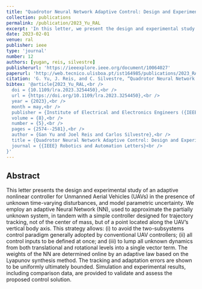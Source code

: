 ```yaml
---
title: "Quadrotor Neural Network Adaptive Control: Design and Experimental Validation"
collection: publications
permalink: /publication/2023_Yu_RAL
excerpt: 'In this letter, we present the design and experimental study of an adaptive nonlinear controller for Unmanned Aerial Vehicles (UAVs) in the presence of unknown time-varying disturbances, and model parametric uncertainty.'
date: 2023-02-01
venue: ral
publisher: ieee
type: 'journal'
number: 12
authors: [yugan, reis, silvestre]
publisherurl: 'https://ieeexplore.ieee.org/document/10064027'
paperurl: 'http://web.tecnico.ulisboa.pt/ist164985/publications/2023_RAL_Quadrotor_Neural_Network_Adaptive_Control_Design_and_Experimental_Validation.pdf'
citation: 'G. Yu, J. Reis, and C. Silvestre, “Quadrotor Neural Network Adaptive Control: Design and Experimental Validation,” IEEE Robotics and Automation Letters, vol. 8, no. 5. Institute of Electrical and Electronics Engineers (IEEE), pp. 2574–2581, May 2023.'
bibtex: '@article{2023_Yu_RAL,<br />
  doi = {10.1109/lra.2023.3254450},<br />
  url = {https://doi.org/10.1109/lra.2023.3254450},<br />
  year = {2023},<br />
  month = may,<br />
  publisher = {Institute of Electrical and Electronics Engineers ({IEEE})},<br />
  volume = {8},<br />
  number = {5},<br />
  pages = {2574--2581},<br />
  author = {Gan Yu and Joel Reis and Carlos Silvestre},<br />
  title = {Quadrotor Neural Network Adaptive Control: Design and Experimental Validation},<br />
  journal = {{IEEE} Robotics and Automation Letters}<br />
}'
---
```

**Abstract**
---
This letter presents the design and experimental study of an adaptive nonlinear controller for Unmanned Aerial Vehicles (UAVs) in the presence of unknown time-varying disturbances, and model parametric uncertainty.
We employ an adaptive Neural Network (NN), used to approximate the partially unknown system, in tandem with a simple controller designed for trajectory tracking, not of the center of mass, but of a point located along the UAV’s vertical body axis.
This strategy allows: (i) to avoid the two-subsystems control paradigm generally adopted by conventional UAV controllers; (ii) all control inputs to be defined at once; and (iii) to lump all unknown dynamics from both translational and rotational levels into a single vector term.
The weights of the NN are determined online by an adaptive law based on the Lyapunov synthesis method.
The tracking and adaptation errors are shown to be uniformly ultimately bounded.
Simulation and experimental results, including comparison data, are provided to validate and assess the proposed control solution.


